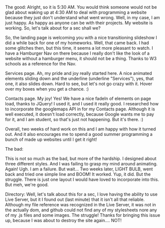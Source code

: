 The good: 
Alright, so it is 5:30 AM. You would think someone would not be glad about waking up at 4:30 AM to deal with programming a website because they just don't understand what went wrong. Well, in my case, I am just happy. As happy as anyone can be with their projects. My website is working. So, let's talk about for a sec shall we? 

So, the landing page is welcoming you with a nice transitioning slideshow I did a while back for one of my homeworks. Well, that came back. I had some glitches then, but this time, it seems a lot more pleasant to watch. I have a Hamburger Nav on there because I really don't like the look of a website without a hamburger menu, it should not be a thing. Thanks to W3 schools as a reference for the Nav. 

Services page. Ah, my pride and joy really started here. A nice animated elements sliding down and the underline (underline "Services"), yes, that one, it also slides down. Hard to see, but let's not go crazy with it. Hover over my boxes when you get a chance. :) 

Contacts page. My joy! Yes! We have a nice fadeIn of elements on page load, thanks to JQuery! I used it, and I used it really good. 
I researched how to incorporate the googlemaps API in for my Contacts page. Although it is well executed, it doesn't load correctly, because Google wants me to pay 
for it, and I am student, so that's just not happening. But it's there. :) 

Overall, two weeks of hard work on this and I am happy with how it turned out. And it also encourages me to spend a good summer programming a bunch of made up websites until I get it right! 

The bad: 

This is not so much as the bad, but more of the hardship. I designed about three different styles. And I was failing to grasp my mind around animating. Again! Ugh. I am a failure. But wait... Two weeks later, LIGHT BULB, went back and tried one simple line and BOOM! It worked. Yup, it did. But the struggle. There is just one layout I would have loved to incorporate into this. But meh, we're good. 

Directory: 
Well, let's talk about this for a sec, I love having the ability to use Live Server, but it I found out (last minute) that it isn't all that reliable. Although my 
file reference was recognized in the Live Server, it was not in the actually dom, and github could not find any of my stylesheets nore any of my .js files and some images. The struggle! Thanks for bringing this issue up, because I was about to destroy the site again.... NOT! 

